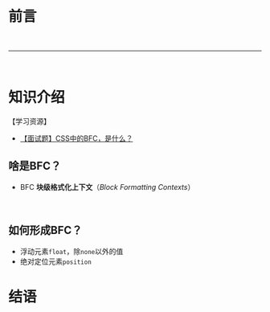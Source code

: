 # 前言

<br>

---

<br>

# 知识介绍

【学习资源】

* [【面试题】CSS中的BFC，是什么？](https://www.bilibili.com/video/BV1iQ4y117tU?spm_id_from=333.337.search-card.all.click)

## 啥是BFC？

* BFC **块级格式化上下文**（*Block Formatting Contexts*）

<br>

## 如何形成BFC？

* 浮动元素`float`，除`none`以外的值
* 绝对定位元素`position`

# 结语


